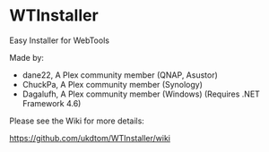 # WTInstaller
Easy Installer for WebTools

Made by:

* dane22, A Plex community member  (QNAP, Asustor)
* ChuckPa, A Plex community member (Synology)
* Dagalufh, A Plex community member (Windows) (Requires .NET Framework 4.6)

Please see the Wiki for more details:

https://github.com/ukdtom/WTInstaller/wiki
